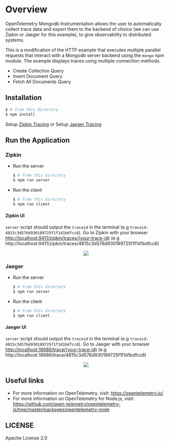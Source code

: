 # Overview

OpenTelemetry Mongodb Instrumentation allows the user to automatically collect trace data and export them to the backend of choice (we can use Zipkin or Jaeger for this example), to give observability to distributed systems.

This is a modification of the HTTP example that executes multiple parallel requests that interact with a Mongodb server backend using the `mongo` npm module. The example displays traces using multiple connection methods.
- Create Collection Query
- Insert Document Query
- Fetch All Documents Query


## Installation

```sh
$ # from this directory
$ npm install
```

Setup [Zipkin Tracing](https://zipkin.io/pages/quickstart.html)
or
Setup [Jaeger Tracing](https://www.jaegertracing.io/docs/latest/getting-started/#all-in-one)

## Run the Application

### Zipkin

 - Run the server

   ```sh
   $ # from this directory
   $ npm run server
   ```

 - Run the client

   ```sh
   $ # from this directory
   $ npm run client
   ```

#### Zipkin UI
`server` script should output the `traceid` in the terminal (e.g `traceid: 4815c3d576d930189725f1f1d1bdfcc6`).
Go to Zipkin with your browser [http://localhost:9411/zipkin/traces/(your-trace-id)]() (e.g http://localhost:9411/zipkin/traces/4815c3d576d930189725f1f1d1bdfcc6)

<p align="center"><img src="./images/zipkin-ui.png?raw=true"/></p>

### Jaeger

 - Run the server

   ```sh
   $ # from this directory
   $ npm run server
   ```

 - Run the client

   ```sh
   $ # from this directory
   $ npm run client
   ```
#### Jaeger UI

`server` script should output the `traceid` in the terminal (e.g `traceid: 4815c3d576d930189725f1f1d1bdfcc6`).
Go to Jaeger with your browser [http://localhost:16686/trace/(your-trace-id)]() (e.g http://localhost:16686/trace/4815c3d576d930189725f1f1d1bdfcc6)

<p align="center"><img src="images/jaeger-ui.png?raw=true"/></p>

## Useful links
- For more information on OpenTelemetry, visit: <https://opentelemetry.io/>
- For more information on OpenTelemetry for Node.js, visit: <https://github.com/open-telemetry/opentelemetry-js/tree/master/packages/opentelemetry-node>

## LICENSE

Apache License 2.0
